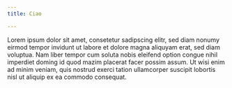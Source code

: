 ```yaml
---
title: Ciao

---
```

Lorem ipsum dolor sit amet, consetetur sadipscing elitr, sed diam nonumy eirmod tempor invidunt ut labore et dolore magna aliquyam erat, sed diam voluptua. Nam liber tempor cum soluta nobis eleifend option congue nihil imperdiet doming id quod mazim placerat facer possim assum. Ut wisi enim ad minim veniam, quis nostrud exerci tation ullamcorper suscipit lobortis nisl ut aliquip ex ea commodo consequat. 